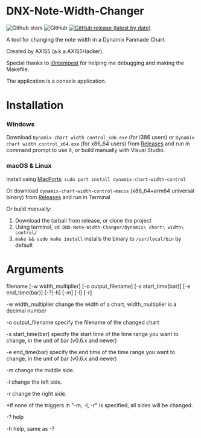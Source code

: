 # DNX-Note-Width-Changer
![Github stars](https://img.shields.io/github/stars/AXIS5hacker/DNX-Note-Width-Changer?logo=github)
![GitHub](https://img.shields.io/github/license/AXIS5hacker/DNX-Note-Width-Changer)
[![GitHub release (latest by date)](https://img.shields.io/github/v/release/AXIS5hacker/DNX-Note-Width-Changer?color=violet)](https://github.com/AXIS5hacker/DNX-Note-Width-Changer/releases/tag/v0.7.9)

A tool for changing the note width in a Dynamix Fanmade Chart.

Created by AXIS5 (a.k.a.AXIS5Hacker).

Special thanks to [i0ntempest](https://github.com/i0ntempest) for helping me debugging and making the Makefile.

The application is a console application.

# Installation

### Windows

Download `Dynamix chart width control_x86.exe` (for i386 users) or `Dynamix chart width control_x64.exe` (for x86_64 users) from [Releases](https://github.com/AXIS5hacker/DNX-Note-Width-Changer/releases) and run in command prompt to use it, or build manually with Visual Studio.

### macOS & Linux

Install using [MacPorts](https://www.macports.org): `sudo port install dynamix-chart-width-control`

Or download `dynamix-chart-width-control-macos` (x86_64+arm64 universal binary) from [Releases](https://github.com/AXIS5hacker/DNX-Note-Width-Changer/releases) and run in Terminal

Or build manually:

1. Download the tarball from release, or clone the project
2. Using terminal, `cd DNX-Note-Width-Changer/Dynamix\ chart\ width\ control/`
3. `make && sudo make install` installs the binary to `/usr/local/bin` by default

# Arguments

filename [-w width_multiplier] [-o output_filename] [-s start_time(bar)] [-e end_time(bar)] [-?|-h] [-m] [-l] [-r]


-w width_multiplier     change the width of a chart, width_multiplier is a decimal number

-o output_filename     specify the filename of the changed chart

-s start_time(bar)	   specify the start time of the time range you want to change, in the unit of bar (v0.6.x and newer)

-e end_time(bar)	   specify the end time of the time range you want to change, in the unit of bar (v0.6.x and newer)

-m change the middle side.

-l change the left side.

-r change the right side.

*If none of the triggers in "-m, -l, -r" is specified, all sides will be changed.

-?                      help

-h                      help, same as -?

